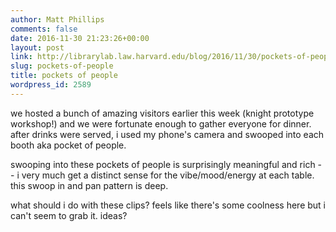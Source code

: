 ```yaml
---
author: Matt Phillips
comments: false
date: 2016-11-30 21:23:26+00:00
layout: post
link: http://librarylab.law.harvard.edu/blog/2016/11/30/pockets-of-people/
slug: pockets-of-people
title: pockets of people
wordpress_id: 2589
---
```




we hosted a bunch of amazing visitors earlier this week (knight prototype workshop!) and we were fortunate enough to gather everyone for dinner. after drinks were served, i used my phone's camera and swooped into each booth aka pocket of people.

swooping into these pockets of people is surprisingly meaningful and rich -- i very much get a distinct sense for the vibe/mood/energy at each table. this swoop in and pan pattern is deep.

what should i do with these clips? feels like there's some coolness here but i can't seem to grab it. ideas?
